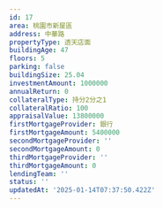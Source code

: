```yaml
---
id: 17
area: 桃園市新屋區
address: 中華路
propertyType: 透天店面
buildingAge: 47
floors: 5
parking: false
buildingSize: 25.04
investmentAmount: 1000000
annualReturn: 0
collateralType: 持分2分之1
collateralRatio: 100
appraisalValue: 13800000
firstMortgageProvider: 銀行
firstMortgageAmount: 5400000
secondMortgageProvider: ''
secondMortgageAmount: 0
thirdMortgageProvider: ''
thirdMortgageAmount: 0
lendingTeam: ''
status: ''
updatedAt: '2025-01-14T07:37:50.422Z'
---
```


